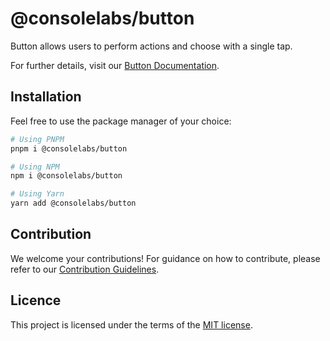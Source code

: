 # @consolelabs/button

Button allows users to perform actions and choose with a single tap.

For further details, visit our
[Button Documentation](https://web-design-system-consolelabs.vercel.app/?path=/docs/ui-button--docs).

## Installation

Feel free to use the package manager of your choice:

```sh
# Using PNPM
pnpm i @consolelabs/button

# Using NPM
npm i @consolelabs/button

# Using Yarn
yarn add @consolelabs/button
```

## Contribution

We welcome your contributions! For guidance on how to contribute, please refer
to our [Contribution Guidelines](/CONTRIBUTING.md).

## Licence

This project is licensed under the terms of the
[MIT license](https://choosealicense.com/licenses/mit/).
